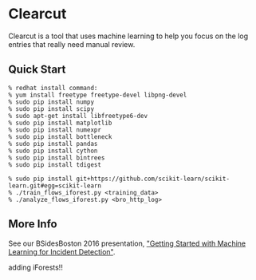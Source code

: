 # Clearcut
Clearcut is a tool that uses machine learning to help you focus on the log entries that really need manual review.  

## Quick Start
    % redhat install command:
    % yum install freetype freetype-devel libpng-devel
    % sudo pip install numpy
    % sudo pip install scipy
    % sudo apt-get install libfreetype6-dev
    % sudo pip install matplotlib
    % sudo pip install numexpr
    % sudo pip install bottleneck
    % sudo pip install pandas
    % sudo pip install cython
    % sudo pip install bintrees
    % sudo pip install tdigest

    % sudo pip install git+https://github.com/scikit-learn/scikit-learn.git#egg=scikit-learn
    % ./train_flows_iforest.py <training_data>
    % ./analyze_flows_iforest.py <bro_http_log>


## More Info
See our BSidesBoston 2016 presentation, ["Getting Started with Machine Learning for Incident Detection"](https://speakerdeck.com/davidjbianco/getting-started-with-machine-learning-for-incident-detection).  

adding iForests!!
